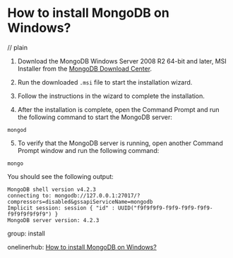 # How to install MongoDB on Windows?
// plain

1. Download the MongoDB Windows Server 2008 R2 64-bit and later, MSI Installer from the [MongoDB Download Center](https://www.mongodb.com/download-center/community).

2. Run the downloaded `.msi` file to start the installation wizard.

3. Follow the instructions in the wizard to complete the installation.

4. After the installation is complete, open the Command Prompt and run the following command to start the MongoDB server:

```
mongod
```

5. To verify that the MongoDB server is running, open another Command Prompt window and run the following command:

```
mongo
```

You should see the following output:

```
MongoDB shell version v4.2.3
connecting to: mongodb://127.0.0.1:27017/?compressors=disabled&gssapiServiceName=mongodb
Implicit session: session { "id" : UUID("f9f9f9f9-f9f9-f9f9-f9f9-f9f9f9f9f9f9") }
MongoDB server version: 4.2.3
```

group: install

onelinerhub: [How to install MongoDB on Windows?](https://onelinerhub.com/mongodb/how-to-install-mongodb-on-windows)
